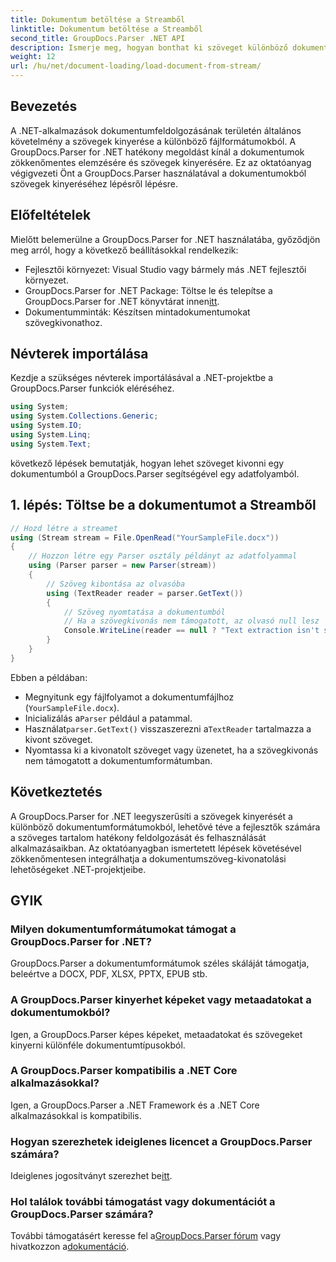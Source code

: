 ```yaml
---
title: Dokumentum betöltése a Streamből
linktitle: Dokumentum betöltése a Streamből
second_title: GroupDocs.Parser .NET API
description: Ismerje meg, hogyan bonthat ki szöveget különböző dokumentumformátumokból a .NET-ben a GroupDocs.Parser segítségével. Útmutató lépésről lépésre kódpéldákkal.
weight: 12
url: /hu/net/document-loading/load-document-from-stream/
---
```

## Bevezetés
A .NET-alkalmazások dokumentumfeldolgozásának területén általános követelmény a szövegek kinyerése a különböző fájlformátumokból. A GroupDocs.Parser for .NET hatékony megoldást kínál a dokumentumok zökkenőmentes elemzésére és szövegek kinyerésére. Ez az oktatóanyag végigvezeti Önt a GroupDocs.Parser használatával a dokumentumokból szövegek kinyeréséhez lépésről lépésre.
## Előfeltételek
Mielőtt belemerülne a GroupDocs.Parser for .NET használatába, győződjön meg arról, hogy a következő beállításokkal rendelkezik:
- Fejlesztői környezet: Visual Studio vagy bármely más .NET fejlesztői környezet.
-  GroupDocs.Parser for .NET Package: Töltse le és telepítse a GroupDocs.Parser for .NET könyvtárat innen[itt](https://releases.groupdocs.com/parser/net/).
- Dokumentumminták: Készítsen mintadokumentumokat szövegkivonathoz.
## Névterek importálása
Kezdje a szükséges névterek importálásával a .NET-projektbe a GroupDocs.Parser funkciók eléréséhez.
```csharp
using System;
using System.Collections.Generic;
using System.IO;
using System.Linq;
using System.Text;
```

következő lépések bemutatják, hogyan lehet szöveget kivonni egy dokumentumból a GroupDocs.Parser segítségével egy adatfolyamból.
## 1. lépés: Töltse be a dokumentumot a Streamből
```csharp
// Hozd létre a streamet
using (Stream stream = File.OpenRead("YourSampleFile.docx"))
{
    // Hozzon létre egy Parser osztály példányt az adatfolyammal
    using (Parser parser = new Parser(stream))
    {
        // Szöveg kibontása az olvasóba
        using (TextReader reader = parser.GetText())
        {
            // Szöveg nyomtatása a dokumentumból
            // Ha a szövegkivonás nem támogatott, az olvasó null lesz
            Console.WriteLine(reader == null ? "Text extraction isn't supported" : reader.ReadToEnd());
        }
    }
}
```
Ebben a példában:
- Megnyitunk egy fájlfolyamot a dokumentumfájlhoz (`YourSampleFile.docx`).
-  Inicializálás a`Parser` például a patammal.
-  Használat`parser.GetText()` visszaszerezni a`TextReader` tartalmazza a kivont szöveget.
- Nyomtassa ki a kivonatolt szöveget vagy üzenetet, ha a szövegkivonás nem támogatott a dokumentumformátumban.
## Következtetés
A GroupDocs.Parser for .NET leegyszerűsíti a szövegek kinyerését a különböző dokumentumformátumokból, lehetővé téve a fejlesztők számára a szöveges tartalom hatékony feldolgozását és felhasználását alkalmazásaikban. Az oktatóanyagban ismertetett lépések követésével zökkenőmentesen integrálhatja a dokumentumszöveg-kivonatolási lehetőségeket .NET-projektjeibe.

## GYIK
### Milyen dokumentumformátumokat támogat a GroupDocs.Parser for .NET?
GroupDocs.Parser a dokumentumformátumok széles skáláját támogatja, beleértve a DOCX, PDF, XLSX, PPTX, EPUB stb.
### A GroupDocs.Parser kinyerhet képeket vagy metaadatokat a dokumentumokból?
Igen, a GroupDocs.Parser képes képeket, metaadatokat és szövegeket kinyerni különféle dokumentumtípusokból.
### A GroupDocs.Parser kompatibilis a .NET Core alkalmazásokkal?
Igen, a GroupDocs.Parser a .NET Framework és a .NET Core alkalmazásokkal is kompatibilis.
### Hogyan szerezhetek ideiglenes licencet a GroupDocs.Parser számára?
 Ideiglenes jogosítványt szerezhet be[itt](https://purchase.groupdocs.com/temporary-license/).
### Hol találok további támogatást vagy dokumentációt a GroupDocs.Parser számára?
 További támogatásért keresse fel a[GroupDocs.Parser fórum](https://forum.groupdocs.com/c/parser/17) vagy hivatkozzon a[dokumentáció](https://tutorials.groupdocs.com/parser/net/).
